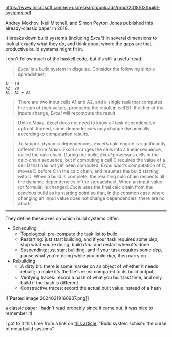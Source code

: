 https://www.microsoft.com/en-us/research/uploads/prod/2018/03/build-systems.pdf

Andrey Mokhov, Neil Mitchell, and Simon Peyton Jones published this already-classic paper in 2018.

It breaks down build systems (including ${ Excel}$!) in several dimensions to look at exactly what they do, and think about where the gaps are that productive build systems might fit in.

I don't follow much of the haskell code, but it's still a useful read.

> ${ Excel}$ is a build system in disguise. Consider the following simple spreadsheet:

```
A1: 10
A2: 20
B1: A1 + A2
```

> There are two input cells A1 and A2, and a single task that computes the sum of their values,
producing the result in cell B1. If either of the inputs change, $Excel$ will recompute the result.

> Unlike $Make$, ${ Excel}$ does not need to know all task dependencies upfront. Indeed, some dependencies may change dynamically according to computation results.

> To support dynamic dependencies, ${ Excel}$’s calc engine is significantly different from $Make$. $Excel$ arranges the cells into a linear sequence, called the calc chain. During the build, $Excel$ processes cells in the calc-chain sequence, but if computing a cell C requires the value of a cell D that has not yet been computed, $Excel$ _aborts_ computation of C, moves D before C in the calc chain, and resumes the build starting with D. When a build is complete, the resulting calc chain respects all the dynamic dependencies of the spreadsheet. When an input value (or formula) is changed, $Excel$ uses the final calc chain from the _previous_ build as its starting point so that, in the common case where changing an input value does not change dependencies, there are no aborts.

---

They define these axes on which build systems differ:

- Scheduling
	- Topological: pre-compute the task list to build
	- Restarting: just start building, and if your task requires some $dep$, stop what you're doing, build $dep$, and restart when it's done
	- Suspending: just start building, and if your task requires some $dep$, pause what you're doing while you build $dep$, then carry on
- Rebuilding
	- A dirty bit: there is some marker on an object of whether it needs rebuilt; in make it's the file's `mtime` compared to its build output
	- Verifying traces: record a hash of what you built last time, and only build if the hash is different
	- Constructive traces: record the actual built value instead of a hash

![[Pasted image 20240319160907.png]]

a classic paper I hadn't read probably since it came out, it was nice to remember it!

I got to it this time from a link on [this article](https://yzena.com/2024/03/build-system-schism-the-curse-of-meta-build-systems/), "Build system schism: the curse of meta build systems"